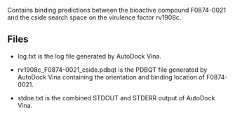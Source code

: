 Contains binding predictions between the bioactive compound F0874-0021 and the cside search space on the virulence factor rv1908c.

## Files

- log.txt is the log file generated by AutoDock Vina.

- rv1908c_F0874-0021_cside.pdbqt is the PDBQT file generated by AutoDock Vina containing the orientation and binding location of F0874-0021.

- stdoe.txt is the combined STDOUT and STDERR output of AutoDock Vina.

